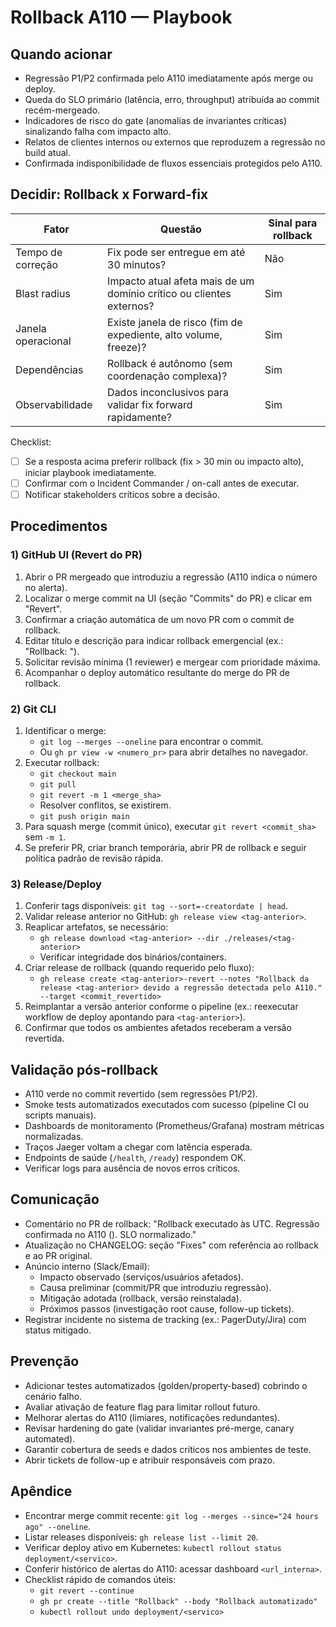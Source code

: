 # Rollback A110 — Playbook

## Quando acionar

- Regressão P1/P2 confirmada pelo A110 imediatamente após merge ou deploy.
- Queda do SLO primário (latência, erro, throughput) atribuída ao commit recém-mergeado.
- Indicadores de risco do gate (anomalias de invariantes críticas) sinalizando falha com impacto alto.
- Relatos de clientes internos ou externos que reproduzem a regressão no build atual.
- Confirmada indisponibilidade de fluxos essenciais protegidos pelo A110.

## Decidir: Rollback x Forward-fix

| Fator | Questão | Sinal para rollback |
| --- | --- | --- |
| Tempo de correção | Fix pode ser entregue em até 30 minutos? | Não |
| Blast radius | Impacto atual afeta mais de um domínio crítico ou clientes externos? | Sim |
| Janela operacional | Existe janela de risco (fim de expediente, alto volume, freeze)? | Sim |
| Dependências | Rollback é autônomo (sem coordenação complexa)? | Sim |
| Observabilidade | Dados inconclusivos para validar fix forward rapidamente? | Sim |

Checklist:

- [ ] Se a resposta acima preferir rollback (fix > 30 min ou impacto alto), iniciar playbook imediatamente.
- [ ] Confirmar com o Incident Commander / on-call antes de executar.
- [ ] Notificar stakeholders críticos sobre a decisão.

## Procedimentos

### 1) GitHub UI (Revert do PR)

1. Abrir o PR mergeado que introduziu a regressão (A110 indica o número no alerta).
2. Localizar o merge commit na UI (seção "Commits" do PR) e clicar em "Revert".
3. Confirmar a criação automática de um novo PR com o commit de rollback.
4. Editar título e descrição para indicar rollback emergencial (ex.: "Rollback: <PR original>").
5. Solicitar revisão mínima (1 reviewer) e mergear com prioridade máxima.
6. Acompanhar o deploy automático resultante do merge do PR de rollback.

### 2) Git CLI

1. Identificar o merge:
   - `git log --merges --oneline` para encontrar o commit.
   - Ou `gh pr view -w <numero_pr>` para abrir detalhes no navegador.
2. Executar rollback:
   - `git checkout main`
   - `git pull`
   - `git revert -m 1 <merge_sha>`
   - Resolver conflitos, se existirem.
   - `git push origin main`
3. Para squash merge (commit único), executar `git revert <commit_sha>` sem `-m 1`.
4. Se preferir PR, criar branch temporária, abrir PR de rollback e seguir política padrão de revisão rápida.

### 3) Release/Deploy

1. Conferir tags disponíveis: `git tag --sort=-creatordate | head`.
2. Validar release anterior no GitHub: `gh release view <tag-anterior>`.
3. Reaplicar artefatos, se necessário:
   - `gh release download <tag-anterior> --dir ./releases/<tag-anterior>`
   - Verificar integridade dos binários/containers.
4. Criar release de rollback (quando requerido pelo fluxo):
   - `gh release create <tag-anterior>-revert --notes "Rollback da release <tag-anterior> devido a regressão detectada pelo A110." --target <commit_revertido>`
5. Reimplantar a versão anterior conforme o pipeline (ex.: reexecutar workflow de deploy apontando para `<tag-anterior>`).
6. Confirmar que todos os ambientes afetados receberam a versão revertida.

## Validação pós-rollback

- A110 verde no commit revertido (sem regressões P1/P2).
- Smoke tests automatizados executados com sucesso (pipeline CI ou scripts manuais).
- Dashboards de monitoramento (Prometheus/Grafana) mostram métricas normalizadas.
- Traços Jaeger voltam a chegar com latência esperada.
- Endpoints de saúde (`/health`, `/ready`) respondem OK.
- Verificar logs para ausência de novos erros críticos.

## Comunicação

- Comentário no PR de rollback: "Rollback executado às <hora> UTC. Regressão confirmada no A110 (<link alerta>). SLO normalizado."
- Atualização no CHANGELOG: seção "Fixes" com referência ao rollback e ao PR original.
- Anúncio interno (Slack/Email):
  - Impacto observado (serviços/usuários afetados).
  - Causa preliminar (commit/PR que introduziu regressão).
  - Mitigação adotada (rollback, versão reinstalada).
  - Próximos passos (investigação root cause, follow-up tickets).
- Registrar incidente no sistema de tracking (ex.: PagerDuty/Jira) com status mitigado.

## Prevenção

- Adicionar testes automatizados (golden/property-based) cobrindo o cenário falho.
- Avaliar ativação de feature flag para limitar rollout futuro.
- Melhorar alertas do A110 (limiares, notificações redundantes).
- Revisar hardening do gate (validar invariantes pré-merge, canary automated).
- Garantir cobertura de seeds e dados críticos nos ambientes de teste.
- Abrir tickets de follow-up e atribuir responsáveis com prazo.

## Apêndice

- Encontrar merge commit recente: `git log --merges --since="24 hours ago" --oneline`.
- Listar releases disponíveis: `gh release list --limit 20`.
- Verificar deploy ativo em Kubernetes: `kubectl rollout status deployment/<servico>`.
- Conferir histórico de alertas do A110: acessar dashboard `<url_interna>`.
- Checklist rápido de comandos úteis:
  - `git revert --continue`
  - `gh pr create --title "Rollback" --body "Rollback automatizado"`
  - `kubectl rollout undo deployment/<servico>`